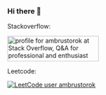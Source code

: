 ### Hi there 👋

<!--
**ambrustorok/ambrustorok** is a ✨ _special_ ✨ repository because its `README.md` (this file) appears on your GitHub profile.

Here are some ideas to get you started:

- 🔭 I’m currently working on ...
- 🌱 I’m currently learning ...
- 👯 I’m looking to collaborate on ...
- 🤔 I’m looking for help with ...
- 💬 Ask me about ...
- 📫 How to reach me: ...
- 😄 Pronouns: ...
- ⚡ Fun fact: ...
-->

Stackoverflow:

<a href="https://stackoverflow.com/users/12425131/ambrustorok"><img src="https://stackoverflow.com/users/flair/12425131.png?theme=clean" width="208" height="58" alt="profile for ambrustorok at Stack Overflow, Q&amp;A for professional and enthusiast programmers" title="profile for ambrustorok at Stack Overflow, Q&amp;A for professional and enthusiast programmers"></a>

Leetcode:

[![LeetCode user ambrustorok](https://img.shields.io/badge/dynamic/json?style=for-the-badge&labelColor=black&color=%23ffa116&label=Solved&query=solvedOverTotal&url=https%3A%2F%2Fbadge.xyli.tech/%2Fapi%2Fusers%2Fambrustorok&logo=leetcode&logoColor=yellow)](https://leetcode.com/ambrustorok/)
